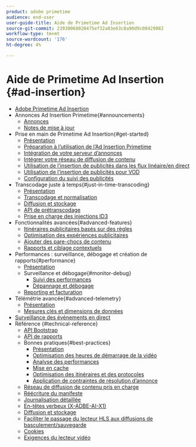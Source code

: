 ```yaml
---
product: adobe primetime
audience: end-user
user-guide-title: Aide de Primetime Ad Insertion
source-git-commit: 23930068020475ef32a03e63c8a90d9c08429082
workflow-type: tm+mt
source-wordcount: '176'
ht-degree: 4%

---
```



# Aide de Primetime Ad Insertion {#ad-insertion}

+ [Adobe Primetime Ad Insertion](home.md)
+ Annonces Ad Insertion Primetime{#announcements}
   + [Annonces](announcements/overview.md)
   + [Notes de mise à jour](https://experienceleague.adobe.com/docs/primetime/release-notes/ptai/ptai-21x-release-notes.html)
+ Prise en main de Primetime Ad Insertion{#get-started}
   + [Présentation](getting-started/get-started-overview.md)
   + [Préparation à l’utilisation de l’Ad Insertion Primetime](getting-started/setup-ptai.md)
   + [Intégration de votre serveur d’annonces](getting-started/integrate-ad-server.md)
   + [Intégrer votre réseau de diffusion de contenu](getting-started/integrate-cdn.md)
   + [Utilisation de l’insertion de publicités dans les flux linéaire/en direct](getting-started/ad-insertion-live-linear-stream.md)
   + [Utilisation de l’insertion de publicités pour VOD](getting-started/ad-insertion-vod.md)
   + [Configuration du suivi des publicités](getting-started/set-up-ad-tracking.md)
+ Transcodage juste à temps{#just-in-time-transcoding}
   + [Présentation](just-in-time-transcoding/jit-transcoding-overview.md)
   + [Transcodage et normalisation](just-in-time-transcoding/transcoding-and-normalization.md)
   + [Diffusion et stockage](https://experienceleague.adobe.com/docs/primetime/ad-insertion/technical-reference/delivery-and-storage.html)
   + [API de prétranscodage](just-in-time-transcoding/pre-transcoding-api.md)
   + [Prise en charge des injections ID3](just-in-time-transcoding/id3-injection-support.md)
+ Fonctionnalités avancées{#advanced-features}
   + [Itinéraires publicitaires basés sur des règles](advanced-features/route-ads-based-on-rules.md)
   + [Optimisation des expériences publicitaires](advanced-features/optimize-ad-experiences.md)
   + [Ajouter des pare-chocs de contenu](advanced-features/add-content-bumpers.md)
   + [Rapports et ciblage contextuels](advanced-features/contextual-reporting-and-targeting.md)
+ Performances : surveillance, débogage et création de rapports{#performance}
   + [Présentation](performance-monitoring-debugging-reporting/performance-overview.md)
   + Surveillance et débogage{#monitor-debug}
      + [Suivi des performances](performance-monitoring-debugging-reporting/performance-monitoring.md)
      + [Dépannage et débogage](performance-monitoring-debugging-reporting/troubleshoot-and-debug.md)
   + [Reporting et facturation](performance-monitoring-debugging-reporting/reporting-and-billing.md)
+ Télémétrie avancée{#advanced-telemetry}
   + [Présentation](advanced-telemetry/advanced-telemetry-overview.md)
   + [Mesures clés et dimensions de données](advanced-telemetry/key-metrics.md)
+ [Surveillance des événements en direct](live-event-monitoring.md)
+ Référence {#technical-reference}
   + [API Bootstrap](technical-reference/bootstrap-api.md)
   + [API de rapports](technical-reference/report-api.md)
   + Bonnes pratiques{#best-practices}
      + [Présentation](best-practices/best-practices-overview.md)
      + [Optimisation des heures de démarrage de la vidéo](best-practices/optimize-video-startup-time.md)
      + [Analyse des performances](best-practices/analyze-performance.md)
      + [Mise en cache](best-practices/caching.md)
      + [Optimisation des itinéraires et des protocoles](best-practices/optimize-routes-protocols.md)
      + [Application de contraintes de résolution d’annonce](best-practices/apply-ad-resolution-constraints.md)
   + [Réseau de diffusion de contenu pris en charge](technical-reference/supported-cdns.md)
   + [Réécriture du manifeste](technical-reference/manifest-rewriting.md)
   + [Journalisation détaillée](performance-monitoring-debugging-reporting/verbose-logging.md)
   + [En-têtes verbeux (X-ADBE-AI-X1)](performance-monitoring-debugging-reporting/debugging-headers.md)
   + [Diffusion et stockage](/help/primetime-ad-insertion/just-in-time-transcoding/delivery-and-storage.md)
   + [Faciliter le passage du lecteur HLS aux diffusions de basculement/sauvegarde](technical-reference/hls-switching-to-failover.md)
   + [Cookies](technical-reference/cookies.md)
   + [Exigences du lecteur vidéo](technical-reference/video-player-requirements.md)